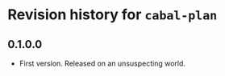 # Revision history for `cabal-plan`

## 0.1.0.0

* First version. Released on an unsuspecting world.
